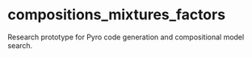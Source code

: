 # compositions_mixtures_factors
Research prototype for Pyro code generation and compositional model search.
